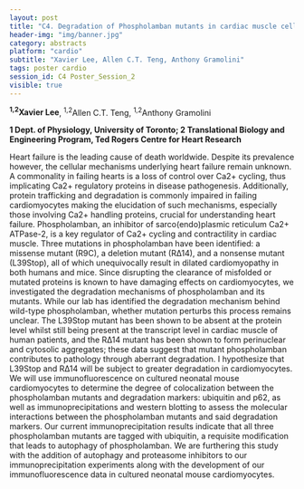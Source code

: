 ```yaml
---
layout: post
title: "C4. Degradation of Phospholamban mutants in cardiac muscle cells"
header-img: "img/banner.jpg"
category: abstracts
platform: "cardio"
subtitle: "Xavier Lee, Allen C.T. Teng, Anthony Gramolini"
tags: poster cardio
session_id: C4 Poster_Session_2
visible: true
---
```

**<sup>1,2</sup>Xavier Lee**, <sup>1,2</sup>Allen C.T. Teng, <sup>1,2</sup>Anthony Gramolini

__1 Dept. of Physiology, University of Toronto; 2 Translational Biology and Engineering Program, Ted Rogers Centre for Heart Research__

Heart failure is the leading cause of death worldwide.  Despite its prevalence however, the cellular mechanisms underlying heart failure remain unknown. A commonality in failing hearts is a loss of control over Ca2+ cycling, thus implicating Ca2+ regulatory proteins in disease pathogenesis. Additionally, protein trafficking and degradation is commonly impaired in failing cardiomyocytes making the elucidation of such mechanisms, especially those involving Ca2+ handling proteins, crucial for understanding heart failure. Phospholamban, an inhibitor of sarco(endo)plasmic reticulum Ca2+ ATPase-2, is a key regulator of Ca2+ cycling and contractility in cardiac muscle. Three mutations in phospholamban have been identified: a missense mutant (R9C), a deletion mutant (R∆14), and a nonsense mutant (L39Stop), all of which unequivocally result in dilated cardiomyopathy in both humans and mice. Since disrupting the clearance of misfolded or mutated proteins is known to have damaging effects on cardiomyocytes, we investigated the degradation mechanisms of phospholamban and its mutants. While our lab has identified the degradation mechanism behind wild-type phospholamban, whether mutation perturbs this process remains unclear. The L39Stop mutant has been shown to be absent at the protein level whilst still being present at the transcript level in cardiac muscle of human patients, and the R∆14 mutant has been shown to form perinuclear and cytosolic aggregates; these data suggest that mutant phospholamban contributes to pathology through aberrant degradation.  I hypothesize that L39Stop and R∆14 will be subject to greater degradation in cardiomyocytes.  We will use immunofluorescence on cultured neonatal mouse cardiomyocytes to determine the degree of colocalization between the phospholamban mutants and degradation markers: ubiquitin and p62, as well as immunoprecipitations and western blotting to assess the molecular interactions between the phospholamban mutants and said degradation markers. Our current immunoprecipitation results indicate that all three phospholamban mutants are tagged with ubiquitin, a requisite modification that leads to autophagy of phospholamban. We are furthering this study with the addition of autophagy and proteasome inhibitors to our immunoprecipitation experiments along with the development of our immunofluorescence data in cultured neonatal mouse cardiomyocytes.